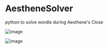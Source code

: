 # AestheneSolver
python  to solve wordle during Aesthene's Close

![image](https://github.com/Thires/AestheneSolver/assets/28072996/9b239626-f69c-4563-ab84-d4da925cc65b)

![image](https://github.com/Thires/AestheneSolver/assets/28072996/8aa76132-9a5c-474b-a0f1-dd31e1240a27)
